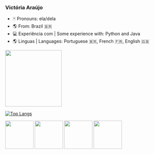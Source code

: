 ### Victória Araújo

- 🃏 Pronouns: ela/dela
- 🌎 From: Brazil 🇧🇷
- 💻 Experiência com | Some experience with: Python and Java
- 🌎 Linguas | Languages: Portuguese 🇧🇷, French 🇫🇷, English 🇬🇧


<div align="left" style="display: inline_block">
  <a href="https://github.com/victoriaraujo">
  <img height="180em" src="https://github-readme-stats.vercel.app/api?username=victoriaraujo&count_private=true&show_icons=true&theme=tokyonight&hide_border=true">
</div>

[![Top Langs](https://github-readme-stats.vercel.app/api/top-langs/?username=victoriaraujo&count_private=true&layout=compact&theme=tokyonight&hide_border=true)](https://github.com/anuraghazra/github-readme-stats)

<p align="left">
  <img src="https://cdn.jsdelivr.net/gh/devicons/devicon/icons/java/java-original-wordmark.svg" width="90vw"/>
    <img src="https://cdn.jsdelivr.net/gh/devicons/devicon/icons/python/python-original-wordmark.svg" width="90vw" />
     <img src="https://cdn.jsdelivr.net/gh/devicons/devicon/icons/html5/html5-original-wordmark.svg" width="90vw"/>
      <img src="https://cdn.jsdelivr.net/gh/devicons/devicon/icons/css3/css3-original-wordmark.svg" width="90vw"/>
          
</p>

